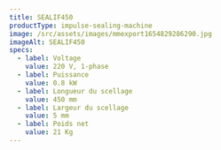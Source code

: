 ```yaml
---
title: SEALIF450
productType: impulse-sealing-machine
image: /src/assets/images/mmexport1654829286290.jpg
imageAlt: SEALIF450
specs:
  - label: Voltage
    value: 220 V, 1-phase
  - label: Puissance
    value: 0.8 kW
  - label: Longueur du scellage
    value: 450 mm
  - label: Largeur du scellage
    value: 5 mm
  - label: Poids net
    value: 21 Kg
---
```

